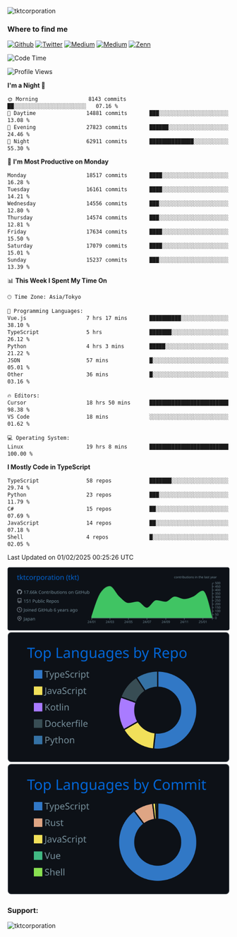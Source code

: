 <p align="left"> <img src="https://komarev.com/ghpvc/?username=tktcorporation&label=Profile%20views&color=0e75b6&style=flat" alt="tktcorporation" /> </p>

<h3>Where to find me</h3>
<p>
<a href="https://github.com/tktcorporation" target="_blank"><img alt="Github" src="https://img.shields.io/badge/GitHub-%2312100E.svg?&style=for-the-badge&logo=Github&logoColor=white" /></a>
<a href="https://twitter.com/tktcorporation" target="_blank"><img alt="Twitter" src="https://img.shields.io/badge/twitter-%231DA1F2.svg?&style=for-the-badge&logo=twitter&logoColor=white" /></a>
<a href="https://www.linkedin.com/in/tktcorporation" target="_blank"><img alt="Medium" src="https://img.shields.io/badge/linkdin-0a66c2.svg?&style=for-the-badge&logo=linkedin&logoColor=white" /></a>
<a href="https://qiita.com/tktcorporation" target="_blank"><img alt="Medium" src="https://img.shields.io/badge/qiita-55C500.svg?&style=for-the-badge&logo=qiita&logoColor=white" /></a>
<a href="https://zenn.dev/tktcorporation" target="_blank"><img alt="Zenn" src="https://img.shields.io/badge/Zenn-3EA8FF.svg?&style=for-the-badge&logo=Zenn&logoColor=white" /></a>
</p>
  
<!--START_SECTION:waka-->
![Code Time](http://img.shields.io/badge/Code%20Time-2%2C089%20hrs%205%20mins-blue)

![Profile Views](http://img.shields.io/badge/Profile%20Views-0-blue)

**I'm a Night 🦉** 

```text
🌞 Morning                8143 commits        ██░░░░░░░░░░░░░░░░░░░░░░░   07.16 % 
🌆 Daytime                14881 commits       ███░░░░░░░░░░░░░░░░░░░░░░   13.08 % 
🌃 Evening                27823 commits       ██████░░░░░░░░░░░░░░░░░░░   24.46 % 
🌙 Night                  62911 commits       ██████████████░░░░░░░░░░░   55.30 % 
```
📅 **I'm Most Productive on Monday** 

```text
Monday                   18517 commits       ████░░░░░░░░░░░░░░░░░░░░░   16.28 % 
Tuesday                  16161 commits       ████░░░░░░░░░░░░░░░░░░░░░   14.21 % 
Wednesday                14556 commits       ███░░░░░░░░░░░░░░░░░░░░░░   12.80 % 
Thursday                 14574 commits       ███░░░░░░░░░░░░░░░░░░░░░░   12.81 % 
Friday                   17634 commits       ████░░░░░░░░░░░░░░░░░░░░░   15.50 % 
Saturday                 17079 commits       ████░░░░░░░░░░░░░░░░░░░░░   15.01 % 
Sunday                   15237 commits       ███░░░░░░░░░░░░░░░░░░░░░░   13.39 % 
```


📊 **This Week I Spent My Time On** 

```text
🕑︎ Time Zone: Asia/Tokyo

💬 Programming Languages: 
Vue.js                   7 hrs 17 mins       ██████████░░░░░░░░░░░░░░░   38.10 % 
TypeScript               5 hrs               ███████░░░░░░░░░░░░░░░░░░   26.12 % 
Python                   4 hrs 3 mins        █████░░░░░░░░░░░░░░░░░░░░   21.22 % 
JSON                     57 mins             █░░░░░░░░░░░░░░░░░░░░░░░░   05.01 % 
Other                    36 mins             █░░░░░░░░░░░░░░░░░░░░░░░░   03.16 % 

🔥 Editors: 
Cursor                   18 hrs 50 mins      █████████████████████████   98.38 % 
VS Code                  18 mins             ░░░░░░░░░░░░░░░░░░░░░░░░░   01.62 % 

💻 Operating System: 
Linux                    19 hrs 8 mins       █████████████████████████   100.00 % 
```

**I Mostly Code in TypeScript** 

```text
TypeScript               58 repos            ███████░░░░░░░░░░░░░░░░░░   29.74 % 
Python                   23 repos            ███░░░░░░░░░░░░░░░░░░░░░░   11.79 % 
C#                       15 repos            ██░░░░░░░░░░░░░░░░░░░░░░░   07.69 % 
JavaScript               14 repos            ██░░░░░░░░░░░░░░░░░░░░░░░   07.18 % 
Shell                    4 repos             █░░░░░░░░░░░░░░░░░░░░░░░░   02.05 % 
```




 Last Updated on 01/02/2025 00:25:26 UTC
<!--END_SECTION:waka-->

[![](https://raw.githubusercontent.com/tktcorporation/tktcorporation/master/profile-summary-card-output/github_dark/0-profile-details.svg)](https://github.com/vn7n24fzkq/github-profile-summary-cards)
[![](https://raw.githubusercontent.com/tktcorporation/tktcorporation/master/profile-summary-card-output/github_dark/1-repos-per-language.svg)](https://github.com/vn7n24fzkq/github-profile-summary-cards) [![](https://raw.githubusercontent.com/tktcorporation/tktcorporation/master/profile-summary-card-output/github_dark/2-most-commit-language.svg)](https://github.com/vn7n24fzkq/github-profile-summary-cards)

<h3 align="left">Support:</h3>
<p><a href="https://www.buymeacoffee.com/tktcorporation"> <img align="left" src="https://cdn.buymeacoffee.com/buttons/v2/default-yellow.png" height="50" width="210" alt="tktcorporation" /></a></p><br><br>
